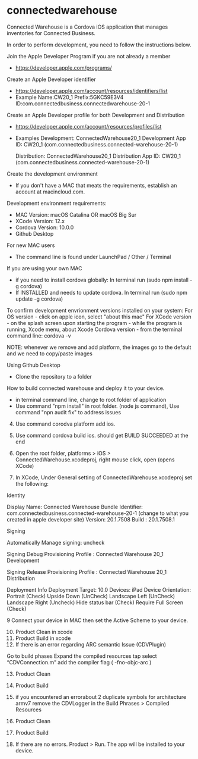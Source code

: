 # connectedwarehouse
Connected Warehouse is a Cordova iOS application that manages inventories for Connected Business.

In order to perform development, you need to follow the instructions below.

Join the Apple Developer Program if you are not already a member
- https://developer.apple.com/programs/

Create an Apple Developer identifier
- https://developer.apple.com/account/resources/identifiers/list
- Example
       Name:CW20_1
       Prefix:5GKC59E3V4
       ID:com.connectedbusiness.connectedwarehouse-20-1
 
Create an Apple Developer profile for both Development and Distribution
- https://developer.apple.com/account/resources/profiles/list
- Examples
     Development: ConnectedWarehouse20_1 Development 
     App ID: CW20_1 (com.connectedbusiness.connected-warehouse-20-1)

     Distribution: ConnectedWarehouse20_1 Distribution
     App ID: CW20_1 (com.connectedbusiness.connected-warehouse-20-1)

Create the development environment
- If you don't have a MAC that meats the requirements, establish an account at macincloud.com.

Development environment requirements:
- MAC Version: macOS Catalina OR macOS Big Sur
- XCode Version: 12.x
- Cordova Version: 10.0.0
- Github Desktop

For new MAC users
- The command line is found under LaunchPad / Other / Terminal

If you are using your own MAC 
- if you need to install cordova globally: In terminal run (sudo npm install -g cordova)
- If INSTALLED and needs to update cordova. In terminal run  (sudo npm update -g cordova)

To confirm development envrionment versions installed on your system:
	For OS version
		- click on apple icon, select "about this mac"
	For XCode version
		- on the splash screen upon starting the program
		- while the program is running, Xcode menu, about Xcode
	Cordova version
		- from the terminal command line: cordova -v
 
 NOTE: whenever we remove and add platform, the images go to the default and we need to copy/paste images


 Using Github Desktop 
 - Clone the repository to a folder
 
How to build connected warehouse and deploy it to your device.
- in terminal command line, change to root folder of application
- Use command "npm install" in root folder. (node js command), Use command "npn audit fix" to address issues

4. Use command corodva platform add ios.


5. Use command cordova build ios.
should get BUILD SUCCEEDED at the end


6. Open the root folder, platforms > iOS > ConnectedWarehouse.xcodeproj, right mouse click, open (opens XCode)

7. In XCode, Under General setting of ConnectedWarehouse.xcodeproj set the following:

Identity

Display Name: Connected Warehouse
Bundle Identifier: com.connectedbusiness.connected-warehouse-20-1 (change to what you created in apple developer site)
Version: 20.1.7508
Build  : 20.1.7508.1

Signing

Automatically Manage signing:  uncheck

Signing Debug
Provisioning Profile : Connected Warehouse 20_1 Development

Signing Release
Provisioning Profile : Connected Warehouse 20_1 Distribution

Deployment Info
Deployment Target: 10.0
Devices: iPad
Device Orientation: Portrait (Check)
                    Upside Down (UnCheck)
                    Landscape Left (UnCheck)
		    Landscape Right (Uncheck)
                    Hide status bar (Check)
		    Require Full Screen (Check)

9 Connect your device in MAC then set the Active Scheme to your device.

10. Product Clean in xcode
11. Product Build in xcode
12. If there is an error regarding ARC semantic Issue (CDVPlugin)

Go to build phases
Expand the compiled resources tap
select “CDVConnection.m”
add the compiler flag ( -fno-objc-arc )

13. Product Clean 
14. Product Build 


15. if you encountered an errorabout 2 duplicate symbols for architecture armv7 remove the CDVLogger in the Build Phrases > Complied Resources

16. Product Clean 
17. Product Build 

18. If there are no errors. Product > Run. The app will be installed to your device.
